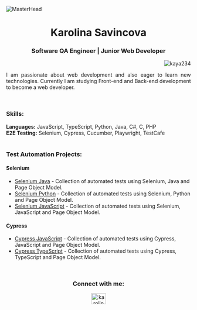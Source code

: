![MasterHead](https://github.com/Kaya234/Kaya234/assets/112717648/b892815b-d4d4-4593-9037-bf4bc4e57b95)
<h1 align="center">Karolina Savincova</h1>
<h3 align="center">Software QA Engineer | Junior Web Developer</h3>
<p align="right"> <img src="https://komarev.com/ghpvc/?username=kaya234&label=Profile%20views&color=0e75b6&style=flat" alt="kaya234" /> </p>
<p align="justify">I am passionate about web development and also eager to learn new technologies. Currently I am studying Front-end and Back-end development to become a web developer.</p>
<br>
<h3 align="left">Skills:</h3>
<b align="left">Languages:</b>
JavaScript, TypeScript, Python, Java, C#, C, PHP  
<br>
<b align="left">E2E Testing:</b>
Selenium, Cypress, Cucumber, Playwright, TestCafe
<br>
<br>
<h3 align="left">Test Automation Projects:</h3>
<h4>Selenium</h4>

- [Selenium Java](https://github.com/Kaya234/SeleniumJava) - Collection of automated tests using Selenium, Java and Page Object Model.
- [Selenium Python](https://github.com/Kaya234/SeleniumPY) - Collection of automated tests using Selenium, Python and Page Object Model.
- [Selenium JavaScript](https://github.com/Kaya234/SeleniumJS) - Collection of automated tests using Selenium, JavaScript and Page Object Model.

<h4>Cypress</h4>

- [Cypress JavaScript](https://github.com/Kaya234/CypressJS) - Collection of automated tests using Cypress, JavaScript and Page Object Model.
- [Cypress TypeScript](https://github.com/Kaya234/CypressTS) - Collection of automated tests using Cypress, TypeScript and Page Object Model.

<br>
<h3 align="center">Connect with me:</h3>
<p align="center">
<a href="https://www.linkedin.com/in/karolina-savincova/" target="blank"><img align="center" src="https://raw.githubusercontent.com/rahuldkjain/github-profile-readme-generator/master/src/images/icons/Social/linked-in-alt.svg" alt="karolina savincova" height="30" width="40" /></a>
</p>
